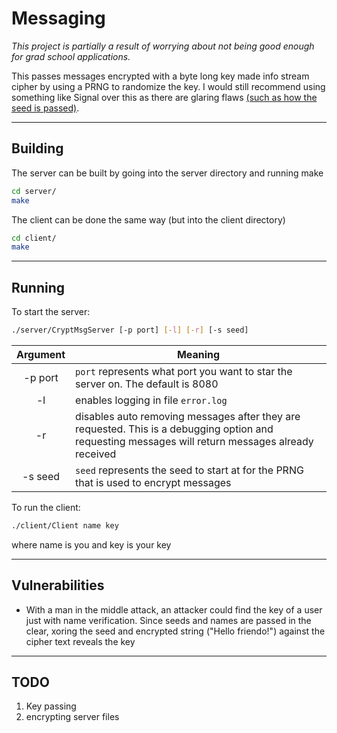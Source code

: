 # Messaging

*This project is partially a result of worrying about not being good enough for grad school applications.*

This passes messages encrypted with a byte long key made info stream cipher by using a PRNG to randomize the key. I would still recommend using something like Signal over this as there are glaring flaws [(such as how the seed is passed)](#Vulnerabilities).

--------------------------------------------------------------------------------
## Building

The server can be built by going into the server directory and running make

```bash
cd server/
make
```

The client can be done the same way (but into the client directory)

```bash
cd client/
make
```

--------------------------------------------------------------------------------
## Running

To start the server:

```bash
./server/CryptMsgServer [-p port] [-l] [-r] [-s seed]
```
|Argument|Meaning|
|:------:|-------|
|-p port |`port` represents what port you want to star the server on. The default is 8080|
|-l      |enables logging in file `error.log`|
|-r      |disables auto removing messages after they are requested. This is a debugging option and requesting messages will return messages already received|
|-s seed |`seed` represents the seed to start at for the PRNG that is used to encrypt messages|

To run the client:
```bash
./client/Client name key
```
where name is you and key is your key


--------------------------------------------------------------------------------
## Vulnerabilities

* With a man in the middle attack, an attacker could find the key of a user just with name verification. Since seeds and names are passed in the clear, xoring the seed and encrypted string ("Hello friendo!") against the cipher text reveals the key

--------------------------------------------------------------------------------
## TODO

1. Key passing
2. encrypting server files